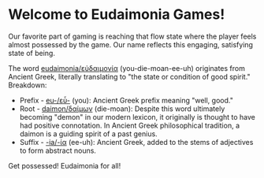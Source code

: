 # Welcome to Eudaimonia Games!

Our favorite part of gaming is reaching that flow state where the player feels almost possessed by the game. Our name reflects this engaging, satisfying state of being.

The word [eudaimonia/εὐδαιμονία](https://en.wikipedia.org/wiki/Eudaimonia) (you-die-moan-ee-uh) originates from Ancient Greek, literally translating to "the state or condition of good spirit." Breakdown:
- Prefix - [eu-/εὖ-](https://en.wiktionary.org/wiki/eu-) (you): Ancient Greek prefix meaning "well, good."
- Root - [daimon/δαίμων](https://en.wikipedia.org/wiki/Daimon) (die-moan): Despite this word ultimately becoming "demon" in our modern lexicon, it originally is thought to have had positive connotation. In Ancient Greek philosophical tradition, a daimon is a guiding spirit of a past genius.
- Suffix - [-ia/-ία](https://en.wiktionary.org/wiki/-%CE%AF%CE%B1#Ancient_Greek) (ee-uh): Ancient Greek, added to the stems of adjectives to form abstract nouns.

Get possessed! Eudaimonia for all!
